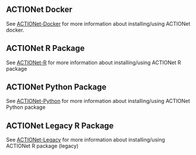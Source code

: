 ## ACTIONet Docker
See [ACTIONet-Docker](https://github.com/shmohammadi86/ACTIONet/tree/Docker) for more information about installing/using ACTIONet docker.

## ACTIONet R Package
See [ACTIONet-R](https://github.com/shmohammadi86/ACTIONet/tree/R-release) for more information about installing/using ACTIONet R package

## ACTIONet Python Package
See [ACTIONet-Python](https://github.com/shmohammadi86/ACTIONet/tree/python) for more information about installing/using ACTIONet Python package

## ACTIONet Legacy R Package
See [ACTIONet-Legacy](https://github.com/shmohammadi86/ACTIONet/tree/legacy) for more information about installing/using ACTIONet R package (legacy)
